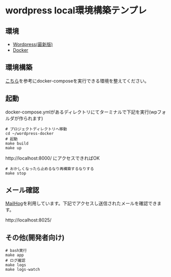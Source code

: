 # wordpress local環境構築テンプレ

環境
----
* [Wordpress(最新版)](https://ja.wordpress.org/)
* [Docker](https://www.docker.com/)

環境構築
-------

[こちら](https://docs.docker.jp/compose/install.html)を参考にdocker-composeを実行できる環境を整えてください。

起動
----

docker-compose.ymlがあるディレクトリにてターミナルで下記を実行(wpフォルダが作られます)
```
# プロジェクトディレクトリへ移動
cd ~/wordpress-docker
# 起動
make build
make up
```

http://localhost:8000/
にアクセスできればOK

```
# おかしくなったら止めるなり再構築するなりする
make stop
```

メール確認
------------

[MailHog](https://github.com/mailhog/MailHog)を利用しています。下記でアクセスし送信されたメールを確認できます。

http://localhost:8025/

その他(開発者向け)
----
```
# bash実行
make app
# ログ確認
make logs
make logs-watch
```
